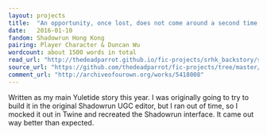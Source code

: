 ```yaml
---
layout: projects
title:  "An opportunity, once lost, does not come around a second time."
date:   2016-01-10
fandom: Shadowrun Hong Kong
pairing: Player Character & Duncan Wu
wordcount: about 1500 words in total
read_url: "http://thedeadparrot.github.io/fic-projects/srhk_backstory/sr_hk backstory.html"
source_url: "https://github.com/thedeadparrot/fic-projects/tree/master/srhk_backstory"
comment_url: "http://archiveofourown.org/works/5418008"
---
```

Written as my main Yuletide story this year. I was originally going to try to build it in the original Shadowrun UGC editor, but I ran out of time, so I mocked it out in Twine and recreated the Shadowrun interface. It came out way better than expected.
